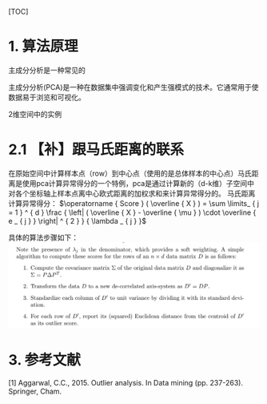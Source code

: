 [TOC]


# 1. 算法原理

主成分分析是一种常见的

主成分分析(PCA)是一种在数据集中强调变化和产生强模式的技术。它通常用于使数据易于浏览和可视化。

2维空间中的实例



# 2.1 【补】跟马氏距离的联系
在原始空间中计算样本点（row）到中心点（使用的是总体样本的中心点）马氏距离是使用pca计算异常得分的一个特例，pca是通过计算新的（d-k维）子空间中对各个坐标轴上样本点离中心欧式距离的加权求和来计算异常得分的。
马氏距离计算异常得分：
$\operatorname { Score } ( \overline { X } ) = \sum \limits_ { j = 1 } ^ { d } \frac { \left| ( \overline { X } - \overline { \mu } ) \cdot \overline { e _ { j } } \right| ^ { 2 } } { \lambda _ { j } }$




具体的算法步骤如下：
![](../_image/2018-09-23-18-32-41.jpg)


# 3. 参考文献
[1] Aggarwal, C.C., 2015. Outlier analysis. In Data mining (pp. 237-263). Springer, Cham.
